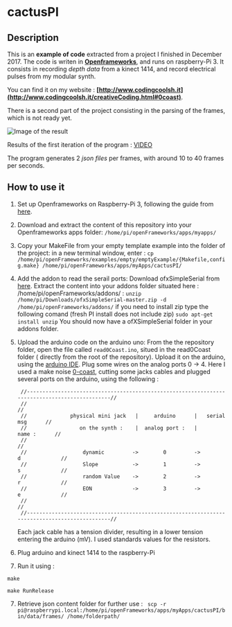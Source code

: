 # cactusPI

## Description

This is an **example of code** extracted from a project I finished in December 2017.
The code is writen in **[Openframeworks](http://openframeworks.cc/)**, and runs on raspberry-Pi 3.
It consists in recording *depth data* from a kinect 1414, and record electrical pulses from my modular synth.

You can find it on my website : **[http://www.codingcoolsh.it](http://www.codingcoolsh.it/creativeCoding.html#0coast)**.

There is a second part of the project consisting in the parsing of the frames, which is not ready yet.

![Image of the result](https://github.com/pierrextardif/cactusPI/blob/master/result.gif)

Results of the first iteration of the program : 
[VIDEO](https://vimeo.com/246690522)


The program generates 2 *json files* per frames, with around 10 to 40 frames per seconds.


## How to use it

1. Set up Openframeworks on Raspberry-Pi 3, following the guide from [here](http://openframeworks.cc/setup/raspberrypi/raspberry-pi-getting-started/).

2. Download and extract the content of this repository into your Openframeworks apps folder: `/home/pi/openFrameworks/apps/myapps/`

3. Copy your MakeFile from your empty template example into the folder of the project:
in a new terminal window, enter : 
`cp /home/pi/openFrameworks/examples/empty/emptyExample/{Makefile,config.make} /home/pi/openFrameworks/apps/myApps/cactusPI/`

4. Add the addon to read the serail ports:
Download ofxSimpleSerial from [here](https://github.com/LeoColomb/ofxSimpleSerial).
Extract the content into your addons folder situated here : /home/pi/openFrameworks/addons/ :
`unzip /home/pi/Downloads/ofxSimpleSerial-master.zip -d /home/pi/openFrameworks/addons/`
if you need to install zip type the following comand (fresh PI install does not include zip)
`sudo apt-get install unzip`
You should now have a ofXSimpleSerial folder in your addons folder. 

4. Upload the arduino code on the arduino uno:
	From the the repository folder, open the file called `read0Coast.ino`, situed in the read0Coast folder ( directly from the root of the repository).
	Upload it on the arduino, using the [arduino IDE](https://www.arduino.cc/en/Main/Software).
	Plug some wires on the analog ports 0 -> 4. 
	Here I used a make noise [0-coast](http://www.makenoisemusic.com/synthesizers/ohcoast), cutting some jacks cables and plugged several ports on the arduino, using the following : 



		//----------------------------------------------------------------------------------------------//
		//      			                                                      		//
		//				physical mini jack   |     arduino      |   serial msg		// 
		//				   on the synth :    |  analog port :   |       name :		//
		//                                                            					//
		//      			dynamic         ->        0         ->        d       		//
		//      			Slope           ->        1         ->        s       		//
		//      			random Value    ->        2         ->        r       		//
		//      			EON             ->        3         ->        e       		//
		//      			                                                      		//
		//----------------------------------------------------------------------------------------------//

	Each jack cable has a tension divider, resulting in a lower tension entering the arduino (mV). 
	I used standards values for the resistors.


5. Plug arduino and kinect 1414 to the raspberry-Pi

6. Run it using : 

 `make`

 `make RunRelease`


7. Retrieve json content folder for further use : 
` scp -r pi@raspberrypi.local:/home/pi/openFrameworks/apps/myApps/cactusPI/bin/data/frames/ /home/folderpath/`